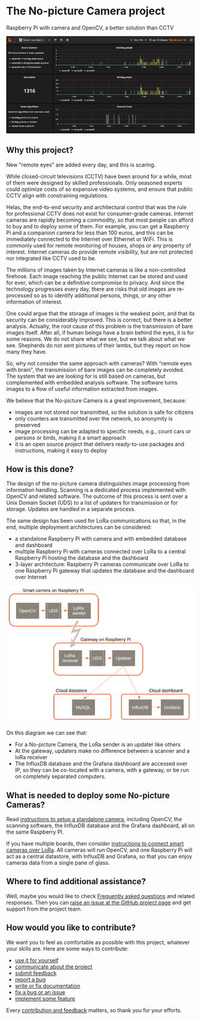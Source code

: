# The No-picture Camera project

Raspberry Pi with camera and OpenCV, a better solution than CCTV

![smart-video-counter](docs/media/smart-video-counter.png)

## Why this project?

New "remote eyes" are added every day, and this is scaring.

While closed-circuit televisions (CCTV) have been around for a while, most of them were designed by skilled professionals. Only seasoned experts could optimize costs of so expensive video systems, and ensure that public CCTV align with constraining regulations.

Helas, the end-to-end security and architectural control that was the rule for professional CCTV does not exist for consumer-grade cameras. Internet cameras are rapidly becoming a commodity, so that most people can afford to buy and to deploy some of them. For example, you can get a Raspberry Pi and a companion camera for less than 100 euros, and this can be immediately connected to the Internet over Ethernet or WiFi. This is commonly used for remote monitoring of houses, shops or any property of interest. Internet cameras do provide remote visibility, but are not protected nor integrated like CCTV used to be.

The millions of images taken by Internet cameras is like a non-controlled firehose. Each image reaching the public Internet can be stored and used for ever, which can be a definitive compromise to privacy. And since the technology progresses every day, there are risks that old images are re-processed so as to identify additional persons, things, or any other information of interest.

One could argue that the storage of images is the weakest point, and that its security can be considerably improved. This is correct, but there is a better analysis. Actually, the root cause of this problem is the transmission of bare images itself. After all, if human beings have a brain behind the eyes, it is for some reasons. We do not share what we see, but we talk about what we see. Shepherds do not sent pictures of their lambs, but they report on how many they have.

So, why not consider the same approach with cameras? With "remote eyes with brain", the transmission of bare images can be completely avoided.
The system that we are looking for is still based on cameras, but complemented with embedded analysis software. The software turns images to a flow of useful information extracted from images.

We believe that the No-picture Camera is a great improvement, because:
* images are not stored nor transmitted, so the solution is safe for citizens
* only counters are transmitted over the network, so anonymity is preserved
* image processing can be adapted to specific needs, e.g., count cars or persons or birds, making it a smart approach
* it is an open source project that delivers ready-to-use packages and instructions, making it easy to deploy


## How is this done?

The design of the no-picture camera distinguishes image processing from information handling. Scanning is a dedicated process implemented with OpenCV and related software. The outcome of this process is sent over a Unix Domain Socket (UDS) to a list of updaters for transmission or for storage. Updates are handled in a separate process.

The same design has been used for LoRa communications so that, in the end, multiple deployment architectures can be considered:
* a standalone Raspberry Pi with camera and with embedded database and dashboard
* multiple Raspberry Pi with cameras connected over LoRa to a central Raspberry Pi hosting the database and the dashboard
* 3-layer architecture: Raspberry Pi cameras communicate over LoRa to one Raspberry Pi gateway that updates the database and the dashboard over Internet

![cloud architecture](docs/media/architecture.cloud.png)

On this diagram we can see that:

* For a No-picture Camera, the LoRa sender is an updater like others
* At the gateway, updaters make no difference between a scanner and a loRa receiver
* The InfluxDB database and the Grafana dashboard are accessed over IP, so they can be co-located with a camera, with a gateway, or be run on completely separated computers.

## What is needed to deploy some No-picture Cameras?

Read [instructions to setup a standalone camera](docs/setup.standalone.md), including OpenCV, the scanning software, the InfluxDB database and the Grafana dashboard, all on the same Raspberry PI.

If you have multiple boards, then consider [instructions to connect smart cameras over LoRa](docs/setup.lora.md). All cameras will run OpenCV, and one Raspberry Pi will act as a central datastore, with InfluxDB and Grafana, so that you can enjoy cameras data from a single pane of glass.

## Where to find additional assistance?

Well, maybe you would like to check [Frequently asked questions](docs/questions.md) and related responses.
Then you can [raise an issue at the GitHub project page](https://github.com/bernard357/smart-video-counter/issues) and get support from the project team.

## How would you like to contribute?

We want you to feel as comfortable as possible with this project, whatever your skills are.
Here are some ways to contribute:

* [use it for yourself](docs/contributing.md#how-to-use-this-project-for-yourself)
* [communicate about the project](docs/contributing.md#how-to-communicate-about-the-project)
* [submit feedback](docs/contributing.md#how-to-submit-feedback)
* [report a bug](docs/contributing.md#how-to-report-a-bug)
* [write or fix documentation](docs/contributing.md#how-to-improve-the-documentation)
* [fix a bug or an issue](docs/contributing.md#how-to-fix-a-bug)
* [implement some feature](docs/contributing.md#how-to-implement-new-features)

Every [contribution and feedback](docs/contributing.md) matters, so thank you for your efforts.



